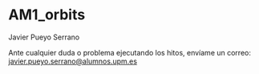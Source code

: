 # AM1_orbits
Javier Pueyo Serrano

Ante cualquier duda o problema ejecutando los hitos, envíame un correo: javier.pueyo.serrano@alumnos.upm.es
